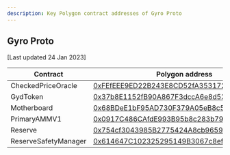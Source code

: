 ```yaml
---
description: Key Polygon contract addresses of Gyro Proto
---
```


## Gyro Proto

\[Last updated 24 Jan 2023]

| Contract             | Polygon address                                                                                                               |
| -------------------- | ----------------------------------------------------------------------------------------------------------------------------- |
| CheckedPriceOracle   | [0xFEfEEE9ED22B243E8CD52fA353172C3d44fFB434](https://polygonscan.com/address/0xfefeee9ed22b243e8cd52fa353172c3d44ffb434#code) |
| GydToken             | [0x37b8E1152fB90A867F3dccA6e8d537681B04705E](https://polygonscan.com/address/0x37b8e1152fb90a867f3dcca6e8d537681b04705e#code) |
| Motherboard          | [0x68BDeE1bF95AD730F379A05eB8c51fb5dFA07748](https://polygonscan.com/address/0x68bdee1bf95ad730f379a05eb8c51fb5dfa07748#code) |
| PrimaryAMMV1         | [0x0917C486CAfdE993B95b8c283b79fc228CB5b655](https://polygonscan.com/address/0x0917c486cafde993b95b8c283b79fc228cb5b655#code) |
| Reserve              | [0x754cf3043985B2775424A8cb9659139E9818927F](https://polygonscan.com/address/0x754cf3043985b2775424a8cb9659139e9818927f#code) |
| ReserveSafetyManager | [0x614647C102325295149B3067c8ef2de45908a684](https://polygonscan.com/address/0x614647c102325295149b3067c8ef2de45908a684#code) |
